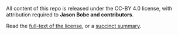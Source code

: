 All content of this repo is released under the CC-BY 4.0 license, with attribution required to **Jason Bobe and contributors**.

Read the [full-text of the license](https://creativecommons.org/licenses/by/4.0/legalcode), or a [succinct summary](https://creativecommons.org/licenses/by/4.0/).
